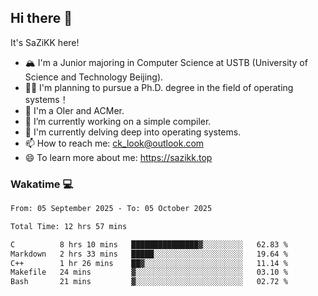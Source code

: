 ## Hi there 👋

It's SaZiKK here!

- 🏔️ I'm a Junior majoring in Computer Science  at USTB (University of Science and Technology Beijing).
- 🧑‍🎓 I'm planning to pursue a Ph.D. degree in the field of operating systems！
- 🚀 I'm a OIer and ACMer.
- 🔭 I’m currently working on a simple compiler.
- 🌱 I'm currently delving deep into operating systems.
- 📫 How to reach me: ck_look@outlook.com
- 😄 To learn more about me: https://sazikk.top

  
<!--
**SaZiKK/SaZiKK** is a ✨ _special_ ✨ repository because its `README.md` (this file) appears on your GitHub profile.

Here are some ideas to get you started:

- 🔭 I’m currently working on ...
- 🌱 I’m currently learning ...
- 👯 I’m looking to collaborate on ...
- 🤔 I’m looking for help with ...
- 💬 Ask me about ...
- 📫 How to reach me: ...
- 😄 Pronouns: ...
- ⚡ Fun fact: ...
-->

### Wakatime 💻

<!--START_SECTION:waka-->

```txt
From: 05 September 2025 - To: 05 October 2025

Total Time: 12 hrs 57 mins

C          8 hrs 10 mins   ███████████████▓░░░░░░░░░   62.83 %
Markdown   2 hrs 33 mins   █████░░░░░░░░░░░░░░░░░░░░   19.64 %
C++        1 hr 26 mins    ██▓░░░░░░░░░░░░░░░░░░░░░░   11.14 %
Makefile   24 mins         ▓░░░░░░░░░░░░░░░░░░░░░░░░   03.10 %
Bash       21 mins         ▓░░░░░░░░░░░░░░░░░░░░░░░░   02.72 %
```

<!--END_SECTION:waka-->
